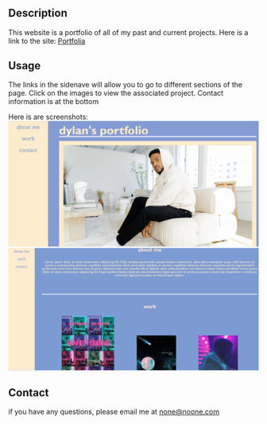 # <Dylans Portfolio>

## Description

This website is a portfolio of all of my past and current projects.
Here is a link to the site:
[Portfolia](https://dy-lan8.github.io/horiseon-optimization/)


## Usage
The links in the sidenave will allow you to go to different sections of the page.
Click on the images to view the associated project.
Contact information is at the bottom

Here is are screenshots:
![alt text](./assets/images/site.png)
![alt text](./assets/images/site2.png)
## Contact
if you have any questions, please email me at none@noone.com
